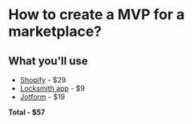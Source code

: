 # How to create a MVP for a marketplace?

## What you'll use
  * [Shopify](https://shopify.com) - $29
  * [Locksmith app](https://apps.shopify.com/locksmith) - $9
  * [Jotform](https://www.jotform.com/) - $19
  
  **Total - $57**
